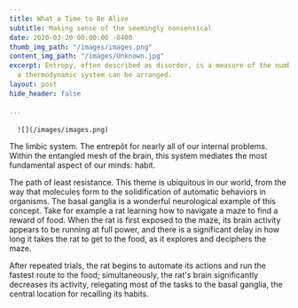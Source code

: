 ```yaml
---
title: What a Time to Be Alive
subtitle: Making sense of the seemingly nonsensical
date: 2020-03-20 00:00:00 -0400
thumb_img_path: "/images/images.png"
content_img_path: "/images/Unknown.jpg"
excerpt: Entropy, often described as disorder, is a measure of the number of ways
  a thermodynamic system can be arranged.
layout: post
hide_header: false

---
```

      ![](/images/images.png)

The limbic system. The entrepôt for nearly all of our internal problems. Within the entangled mesh of the brain, this system mediates the most fundamental aspect of our minds: habit.

The path of least resistance. This theme is ubiquitous in our world, from the way that molecules form to the solidification of automatic behaviors in organisms. The basal ganglia is a wonderful neurological example of this concept. Take for example a rat learning how to navigate a maze to find a reward of food. When the rat is first exposed to the maze, its brain activity appears to be running at full power, and there is a significant delay in how long it takes the rat to get to the food, as it explores and deciphers the maze.

After repeated trials, the rat begins to automate its actions and run the fastest route to the food; simultaneously, the rat's brain significantly decreases its activity, relegating most of the tasks to the basal ganglia, the central location for recalling its habits.